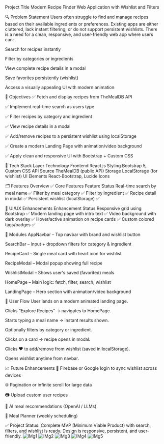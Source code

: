 Project Title
Modern Recipe Finder Web Application with Wishlist and Filters

🔍 Problem Statement
Users often struggle to find and manage recipes based on their available ingredients or preferences. Existing apps are either cluttered, lack instant filtering, or do not support persistent wishlists. There is a need for a clean, responsive, and user-friendly web app where users can:

Search for recipes instantly

Filter by categories or ingredients

View complete recipe details in a modal

Save favorites persistently (wishlist)

Access a visually appealing UI with modern animation

🎯 Objectives
✅ Fetch and display recipes from TheMealDB API

✅ Implement real-time search as users type

✅ Filter recipes by category and ingredient

✅ View recipe details in a modal

✅ Add/remove recipes to a persistent wishlist using localStorage

✅ Create a modern Landing Page with animation/video background

✅ Apply clean and responsive UI with Bootstrap + Custom CSS

🧰 Tech Stack
Layer	Technology
Frontend	React.js
Styling	Bootstrap 5, Custom CSS
API Source	TheMealDB (public API)
Storage	LocalStorage (for wishlist)
UI Elements	React-Bootstrap, Lucide Icons

🗂️ Features Overview
✅ Core Features
Feature	Status
Real-time search by meal name	✅
Filter by meal category	✅
Filter by ingredient	✅
Recipe detail in modal	✅
Persistent wishlist (localStorage)	✅

💅 UI/UX Enhancements
Enhancement	Status
Responsive grid using Bootstrap	✅
Modern landing page with intro text	✅
Video background with dark overlay	✅
Hover/active animation on recipe cards	✅
Custom colored tags/badges	✅

🧪 Modules
AppNavbar – Top navbar with brand and wishlist button

SearchBar – Input + dropdown filters for category & ingredient

RecipeCard – Single meal card with heart icon for wishlist

RecipeModal – Modal popup showing full recipe

WishlistModal – Shows user's saved (favorited) meals

HomePage – Main logic: fetch, filter, search, wishlist

LandingPage – Hero section with animation/video background

🧠 User Flow
User lands on a modern animated landing page.

Clicks “Explore Recipes” → navigates to HomePage.

Starts typing a meal name → instant results shown.

Optionally filters by category or ingredient.

Clicks on a card → recipe opens in modal.

Clicks ❤️ to add/remove from wishlist (saved in localStorage).

Opens wishlist anytime from navbar.

📈 Future Enhancements
🔐 Firebase or Google login to sync wishlist across devices

🌐 Pagination or infinite scroll for large data

📷 Upload custom user recipes

🧠 AI meal recommendations (OpenAI / LLMs)

🧾 Meal Planner (weekly scheduling)

✅ Project Status:
Complete MVP (Minimum Viable Product) with search, filters, and wishlist is ready.
Design is responsive, persistent, and user-friendly.
![IMg1](https://github.com/user-attachments/assets/227d76b4-191f-4231-89e4-ed8104467362)
![IMg2](https://github.com/user-attachments/assets/84bee3fd-453e-4755-90c1-13e50994d0ed)
![IMg3](https://github.com/user-attachments/assets/88dd4204-2ab7-47b5-9aac-38f2b7569dac)
![IMg4](https://github.com/user-attachments/assets/9b53a7e1-38b8-4f3b-b98d-8fc4dcbf624d)
![IMg5](https://github.com/user-attachments/assets/1ec82945-c436-4648-9c62-0ea8c7861bd8)


